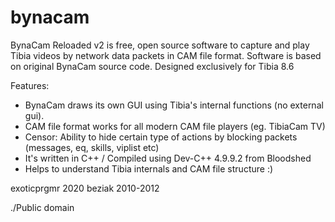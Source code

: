 # bynacam
BynaCam Reloaded v2 is free, open source software to capture and play Tibia videos by network data packets in CAM file format. Software is based on original BynaCam source code. Designed exclusively for Tibia 8.6

Features:
  * BynaCam draws its own GUI using Tibia's internal functions (no external gui).
  * CAM file format works for all modern CAM file players (eg. TibiaCam TV)
  * Censor: Ability to hide certain type of actions by blocking packets (messages, eq, skills, viplist etc)
  * It's written in C++ / Compiled using Dev-C++ 4.9.9.2 from Bloodshed
  * Helps to understand Tibia internals and CAM file structure :)

exoticprgmr 2020
beziak 2010-2012

./Public domain

